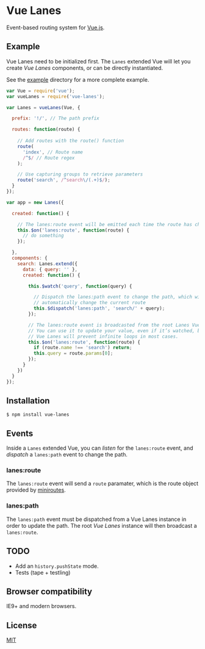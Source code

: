 # Vue Lanes

Event-based routing system for [Vue.js](http://vuejs.org).

## Example

Vue Lanes need to be initialized first. The `Lanes` extended Vue will let you create _Vue Lanes_ components, or can be directly instantiated.

See the [example](example) directory for a more complete example.

```js
var Vue = require('vue');
var vueLanes = require('vue-lanes');

var Lanes = vueLanes(Vue, {

  prefix: '!/', // The path prefix

  routes: function(route) {
    
    // Add routes with the route() function
    route(
      'index', // Route name
      /^$/ // Route regex
    );

    // Use capturing groups to retrieve parameters
    route('search', /^search\/(.+)$/);
  }
});

var app = new Lanes({

  created: function() {

    // The lanes:route event will be emitted each time the route has changed
    this.$on('lanes:route', function(route) {
      // do something
    });

  },
  components: {
    search: Lanes.extend({
      data: { query: '' },
      created: function() {

        this.$watch('query', function(query) {

          // Dispatch the lanes:path event to change the path, which will
          // automatically change the current route
          this.$dispatch('lanes:path', 'search/' + query);
        });

        // The lanes:route event is broadcasted from the root Lanes Vue.
        // You can use it to update your value, even if it’s watched, because
        // Vue Lanes will prevent infinite loops in most cases.
        this.$on('lanes:route', function(route) {
          if (route.name !== 'search') return;
          this.query = route.params[0];
        });
      }
    })
  }
});
```

## Installation

```
$ npm install vue-lanes
```

## Events

Inside a `Lanes` extended Vue, you can _listen_ for the `lanes:route` event, and _dispatch_ a `lanes:path` event to change the path.

### lanes:route

The `lanes:route` event will send a `route` paramater, which is the route object provided by [miniroutes](https://github.com/bpierre/miniroutes).

### lanes:path

The `lanes:path` event must be dispatched from a Vue Lanes instance in order to update the path. The root _Vue Lanes_ instance will then broadcast a `lanes:route`.

## TODO

- Add an `history.pushState` mode.
- Tests (tape + testling)

## Browser compatibility

IE9+ and modern browsers.

## License

[MIT](http://pierre.mit-license.org/)
